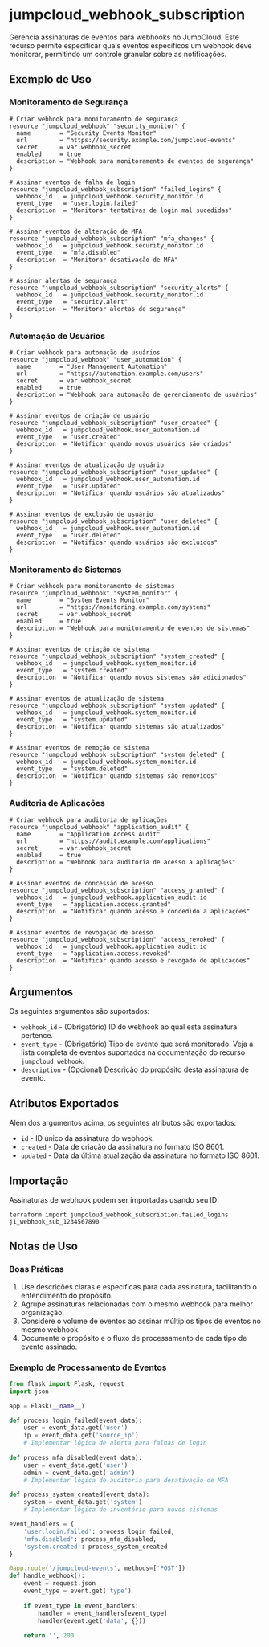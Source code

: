 # jumpcloud_webhook_subscription

Gerencia assinaturas de eventos para webhooks no JumpCloud. Este recurso permite especificar quais eventos específicos um webhook deve monitorar, permitindo um controle granular sobre as notificações.

## Exemplo de Uso

### Monitoramento de Segurança
```hcl
# Criar webhook para monitoramento de segurança
resource "jumpcloud_webhook" "security_monitor" {
  name        = "Security Events Monitor"
  url         = "https://security.example.com/jumpcloud-events"
  secret      = var.webhook_secret
  enabled     = true
  description = "Webhook para monitoramento de eventos de segurança"
}

# Assinar eventos de falha de login
resource "jumpcloud_webhook_subscription" "failed_logins" {
  webhook_id   = jumpcloud_webhook.security_monitor.id
  event_type   = "user.login.failed"
  description  = "Monitorar tentativas de login mal sucedidas"
}

# Assinar eventos de alteração de MFA
resource "jumpcloud_webhook_subscription" "mfa_changes" {
  webhook_id   = jumpcloud_webhook.security_monitor.id
  event_type   = "mfa.disabled"
  description  = "Monitorar desativação de MFA"
}

# Assinar alertas de segurança
resource "jumpcloud_webhook_subscription" "security_alerts" {
  webhook_id   = jumpcloud_webhook.security_monitor.id
  event_type   = "security.alert"
  description  = "Monitorar alertas de segurança"
}
```

### Automação de Usuários
```hcl
# Criar webhook para automação de usuários
resource "jumpcloud_webhook" "user_automation" {
  name        = "User Management Automation"
  url         = "https://automation.example.com/users"
  secret      = var.webhook_secret
  enabled     = true
  description = "Webhook para automação de gerenciamento de usuários"
}

# Assinar eventos de criação de usuário
resource "jumpcloud_webhook_subscription" "user_created" {
  webhook_id   = jumpcloud_webhook.user_automation.id
  event_type   = "user.created"
  description  = "Notificar quando novos usuários são criados"
}

# Assinar eventos de atualização de usuário
resource "jumpcloud_webhook_subscription" "user_updated" {
  webhook_id   = jumpcloud_webhook.user_automation.id
  event_type   = "user.updated"
  description  = "Notificar quando usuários são atualizados"
}

# Assinar eventos de exclusão de usuário
resource "jumpcloud_webhook_subscription" "user_deleted" {
  webhook_id   = jumpcloud_webhook.user_automation.id
  event_type   = "user.deleted"
  description  = "Notificar quando usuários são excluídos"
}
```

### Monitoramento de Sistemas
```hcl
# Criar webhook para monitoramento de sistemas
resource "jumpcloud_webhook" "system_monitor" {
  name        = "System Events Monitor"
  url         = "https://monitoring.example.com/systems"
  secret      = var.webhook_secret
  enabled     = true
  description = "Webhook para monitoramento de eventos de sistemas"
}

# Assinar eventos de criação de sistema
resource "jumpcloud_webhook_subscription" "system_created" {
  webhook_id   = jumpcloud_webhook.system_monitor.id
  event_type   = "system.created"
  description  = "Notificar quando novos sistemas são adicionados"
}

# Assinar eventos de atualização de sistema
resource "jumpcloud_webhook_subscription" "system_updated" {
  webhook_id   = jumpcloud_webhook.system_monitor.id
  event_type   = "system.updated"
  description  = "Notificar quando sistemas são atualizados"
}

# Assinar eventos de remoção de sistema
resource "jumpcloud_webhook_subscription" "system_deleted" {
  webhook_id   = jumpcloud_webhook.system_monitor.id
  event_type   = "system.deleted"
  description  = "Notificar quando sistemas são removidos"
}
```

### Auditoria de Aplicações
```hcl
# Criar webhook para auditoria de aplicações
resource "jumpcloud_webhook" "application_audit" {
  name        = "Application Access Audit"
  url         = "https://audit.example.com/applications"
  secret      = var.webhook_secret
  enabled     = true
  description = "Webhook para auditoria de acesso a aplicações"
}

# Assinar eventos de concessão de acesso
resource "jumpcloud_webhook_subscription" "access_granted" {
  webhook_id   = jumpcloud_webhook.application_audit.id
  event_type   = "application.access.granted"
  description  = "Notificar quando acesso é concedido a aplicações"
}

# Assinar eventos de revogação de acesso
resource "jumpcloud_webhook_subscription" "access_revoked" {
  webhook_id   = jumpcloud_webhook.application_audit.id
  event_type   = "application.access.revoked"
  description  = "Notificar quando acesso é revogado de aplicações"
}
```

## Argumentos

Os seguintes argumentos são suportados:

* `webhook_id` - (Obrigatório) ID do webhook ao qual esta assinatura pertence.
* `event_type` - (Obrigatório) Tipo de evento que será monitorado. Veja a lista completa de eventos suportados na documentação do recurso `jumpcloud_webhook`.
* `description` - (Opcional) Descrição do propósito desta assinatura de evento.

## Atributos Exportados

Além dos argumentos acima, os seguintes atributos são exportados:

* `id` - ID único da assinatura do webhook.
* `created` - Data de criação da assinatura no formato ISO 8601.
* `updated` - Data da última atualização da assinatura no formato ISO 8601.

## Importação

Assinaturas de webhook podem ser importadas usando seu ID:

```shell
terraform import jumpcloud_webhook_subscription.failed_logins j1_webhook_sub_1234567890
```

## Notas de Uso

### Boas Práticas

1. Use descrições claras e específicas para cada assinatura, facilitando o entendimento do propósito.
2. Agrupe assinaturas relacionadas com o mesmo webhook para melhor organização.
3. Considere o volume de eventos ao assinar múltiplos tipos de eventos no mesmo webhook.
4. Documente o propósito e o fluxo de processamento de cada tipo de evento assinado.

### Exemplo de Processamento de Eventos

```python
from flask import Flask, request
import json

app = Flask(__name__)

def process_login_failed(event_data):
    user = event_data.get('user')
    ip = event_data.get('source_ip')
    # Implementar lógica de alerta para falhas de login
    
def process_mfa_disabled(event_data):
    user = event_data.get('user')
    admin = event_data.get('admin')
    # Implementar lógica de auditoria para desativação de MFA

def process_system_created(event_data):
    system = event_data.get('system')
    # Implementar lógica de inventário para novos sistemas

event_handlers = {
    'user.login.failed': process_login_failed,
    'mfa.disabled': process_mfa_disabled,
    'system.created': process_system_created
}

@app.route('/jumpcloud-events', methods=['POST'])
def handle_webhook():
    event = request.json
    event_type = event.get('type')
    
    if event_type in event_handlers:
        handler = event_handlers[event_type]
        handler(event.get('data', {}))
        
    return '', 200
``` 